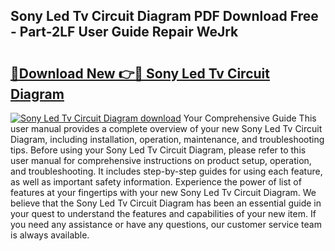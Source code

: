 ## Sony Led Tv Circuit Diagram PDF Download Free - Part-2LF User Guide Repair WeJrk

# <h2><a href="http://dfpdvhr.blite.top/?on=Sony+Led+Tv+Circuit+Diagram">🔗Download New 👉🔴 Sony Led Tv Circuit Diagram</a></h2>

[![Sony Led Tv Circuit Diagram download](https://i.imgur.com/lujVjoI.png)](http://dfpdvhr.blite.top/?on=Sony+Led+Tv+Circuit+Diagram)
Your Comprehensive Guide This user manual provides a complete overview of your new Sony Led Tv Circuit Diagram, including installation, operation, maintenance, and troubleshooting tips. Before using your Sony Led Tv Circuit Diagram, please refer to this user manual for comprehensive instructions on product setup, operation, and troubleshooting. It includes step-by-step guides for using each feature, as well as important safety information. Experience the power of list of features at your fingertips with your new Sony Led Tv Circuit Diagram. We believe that the Sony Led Tv Circuit Diagram has been an essential guide in your quest to understand the features and capabilities of your new item. If you need any assistance or have any questions, our customer service team is always available.
